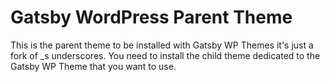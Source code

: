 # Gatsby WordPress Parent Theme

This is the parent theme to be installed with Gatsby WP Themes it's just a fork of \_s underscores.
You need to install the child theme dedicated to the Gatsby WP Theme that you want to use.
